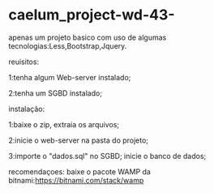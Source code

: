 # caelum_project-wd-43-
 apenas um projeto basico com uso de algumas tecnologias:Less,Bootstrap,Jquery.  
 
 reuisitos:
 
 1:tenha algum Web-server instalado;
 
 2:tenha um SGBD instalado;
 
 
 instalação:
 
 1:baixe o zip, extraia os arquivos;
 
 2:inicie o web-server na pasta do projeto;
 
 3:importe o "dados.sql" no SGBD; inicie o banco de dados;
 
 recomendaçoes: baixe o pacote WAMP da bitnami:https://bitnami.com/stack/wamp